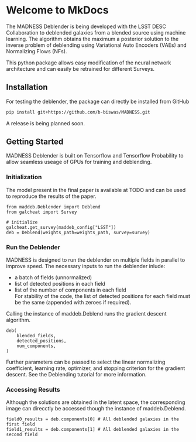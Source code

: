 # Welcome to MkDocs

The MADNESS Deblender is being developed with the LSST DESC Collaboration to deblended galaxies from a blended source using machine learning. The algorithm obtains the maximum a posterior solution to the inverse problem of deblending using Variational Auto Encoders (VAEs) and Normalizing Flows (NFs).

This python package allows easy modification of the neural network architecture and can easily be retrained for different Surveys.

## Installation

For testing the deblender, the package can directly be installed from GitHub
```bash
pip install git+https://github.com/b-biswas/MADNESS.git
```
A release is being planned soon.

## Getting Started

MADNESS Deblender is built on Tensorflow and Tensorflow Probability to allow seamless useage of GPUs for training and deblending.

### Initialization
The model present in the final paper is available at TODO and can be used to reproduce the results of the paper.

```
from maddeb.Deblender import Deblend
from galcheat import Survey

# initialize
galcheat.get_survey(maddeb_config["LSST"])
deb = Deblend(weights_path=weights_path, survey=survey)
```

### Run the Deblender
MADNESS is designed to run the deblender on multiple fields in parallel to improve speed. The necessary inputs to run the deblender inlude:<br />
- a batch of fields (unnormalized) <br />
- list of detected positions in each field<br />
- list of the number of components in each field<br />
For stability of the code, the list of detected positions for each field must be the same (appended with zeroes if required).

Calling the instance of maddeb.Deblend runs the gradient descent algorithm.
```
deb(
    blended_fields,
    detected_positions,
    num_components,
)
```
Further parameters can be passed to select the linear normalizing coefficient, learning rate, optimizer, and stopping criterion for the gradient descent.
See the Deblending tutorial for more information.
### Accessing Results
Although the solutions are obtained in the latent space, the corresponding image can direcctly be accessed though the instance of maddeb.Deblend.
```
field0_results = deb.components[0] # All deblended galaxies in the first field
field1_results = deb.components[1] # All deblended galaxies in the second field
```
